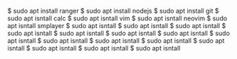 $ sudo apt install ranger
$ sudo apt install nodejs
$ sudo apt install git
$ sudo apt isntall calc
$ sudo apt isntall vim
$ sudo apt isntall neovim
$ sudo apt isntall smplayer
$ sudo apt isntall 
$ sudo apt isntall 
$ sudo apt isntall 
$ sudo apt isntall 
$ sudo apt isntall 
$ sudo apt isntall 
$ sudo apt isntall 
$ sudo apt isntall 
$ sudo apt isntall 
$ sudo apt isntall 
$ sudo apt isntall 
$ sudo apt isntall 
$ sudo apt isntall 
$ sudo apt isntall 
$ sudo apt isntall 
